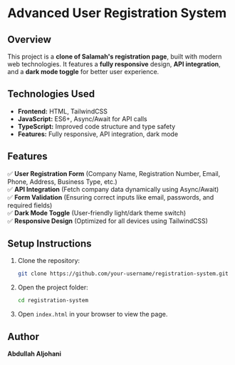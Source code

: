 # Advanced User Registration System

## Overview
This project is a **clone of Salamah's registration page**, built with modern web technologies. It features a **fully responsive** design, **API integration**, and a **dark mode toggle** for better user experience.

## Technologies Used
- **Frontend:** HTML, TailwindCSS  
- **JavaScript:** ES6+, Async/Await for API calls  
- **TypeScript:** Improved code structure and type safety  
- **Features:** Fully responsive, API integration, dark mode  

## Features
✅ **User Registration Form** (Company Name, Registration Number, Email, Phone, Address, Business Type, etc.)  
✅ **API Integration** (Fetch company data dynamically using Async/Await)  
✅ **Form Validation** (Ensuring correct inputs like email, passwords, and required fields)  
✅ **Dark Mode Toggle** (User-friendly light/dark theme switch)  
✅ **Responsive Design** (Optimized for all devices using TailwindCSS)  

## Setup Instructions
1. Clone the repository:  
   ```sh
   git clone https://github.com/your-username/registration-system.git
   ```
2. Open the project folder:  
   ```sh
   cd registration-system
   ```
3. Open `index.html` in your browser to view the page.  

## Author
**Abdullah Aljohani**

